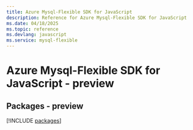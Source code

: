 ```yaml
---
title: Azure Mysql-Flexible SDK for JavaScript
description: Reference for Azure Mysql-Flexible SDK for JavaScript
ms.date: 04/18/2025
ms.topic: reference
ms.devlang: javascript
ms.service: mysql-flexible
---
```

# Azure Mysql-Flexible SDK for JavaScript - preview
## Packages - preview
[!INCLUDE [packages](mysql-flexible-index.md)]